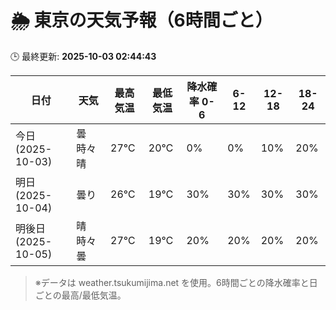 # 🌦️ 東京の天気予報（6時間ごと）

🕒 最終更新: **2025-10-03 02:44:43**

| 日付 | 天気 | 最高気温 | 最低気温 | 降水確率 0-6 | 6-12 | 12-18 | 18-24 |
|------|------|----------|----------|------------|------|------|------|
| 今日 (2025-10-03) | 曇時々晴 | 27℃ | 20℃ | 0% | 0% | 10% | 20% |
| 明日 (2025-10-04) | 曇り | 26℃ | 19℃ | 30% | 30% | 30% | 30% |
| 明後日 (2025-10-05) | 晴時々曇 | 27℃ | 19℃ | 20% | 20% | 20% | 20% |

> ※データは weather.tsukumijima.net を使用。6時間ごとの降水確率と日ごとの最高/最低気温。